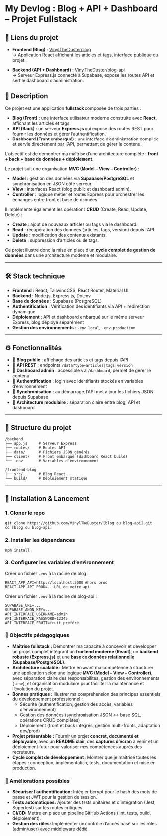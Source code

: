 # My Devlog : Blog + API + Dashboard – Projet Fullstack

## 🔗 Liens du projet

- **Frontend (Blog)** : [VinylTheDuster/blog](https://github.com/VinylTheDuster/blog)  
  → Application React affichant les articles et tags, interface publique du projet.

- **Backend (API + Dashboard)** : [VinylTheDuster/blog-api](https://github.com/VinylTheDuster/blog-api)  
  → Serveur Express.js connecté à Supabase, expose les routes API et sert le dashboard d’administration.

## 📖 Description

Ce projet est une application **fullstack** composée de trois parties :
- **Blog (Front)** : une interface utilisateur moderne construite avec **React**, affichant les articles et tags.
- **API (Back)** : un serveur **Express.js** qui expose des routes REST pour fournir les données et gérer l’authentification.
- **Dashboard (Front embarqué)** : une interface d’administration compilée et servie directement par l’API, permettant de gérer le contenu.

L’objectif est de démontrer ma maîtrise d’une architecture complète : **front + back + base de données + déploiement**.

Le projet suit une organisation **MVC (Model – View – Controller)** :
- **Model** : gestion des données via **Supabase/PostgreSQL** et synchronisation en JSON côté serveur.  
- **View** : interfaces React (blog public et dashboard admin).  
- **Controller** : logique métier et routes Express pour orchestrer les échanges entre front et base de données.  

Il implémente également les opérations **CRUD** (Create, Read, Update, Delete) :
- **Create** : ajout de nouveaux articles ou tags via le dashboard.  
- **Read** : récupération des données (articles, tags, version) depuis l’API.  
- **Update** : modification des contenus existants.  
- **Delete** : suppression d’articles ou de tags.  

Ce projet illustre donc la mise en place d’un **cycle complet de gestion de données** dans une architecture moderne et modulaire.

---

## 🛠️ Stack technique

- **Frontend** : React, TailwindCSS, React Router, Material UI  
- **Backend** : Node.js, Express.js, Dotenv
- **Base de données** : Supabase (PostgreSQL)
- **Authentification** : Vérification des identifiants via API + redirection dynamique
- **Déploiement** : API et dashboard embarqué sur le même serveur Express, blog déployé séparément  
- **Gestion des environnements** : `.env.local`, `.env.production`  

---

## ⚙️ Fonctionnalités

- 🔹 **Blog public** : affichage des articles et tags depuis l’API  
- 🔹 **API REST** : endpoints `/data?type=articles|tags|version`
- 🔹 **Dashboard admin** : accessible via `/dashboard`, permet de gérer le contenu 
- 🔹 **Authentification** : login avec identifiants stockés en variables d’environnement  
- 🔹 **Synchronisation** : au démarrage, l’API met à jour les fichiers JSON depuis Supabase
- 🔹 **Architecture modulaire** : séparation claire entre blog, API et dashboard

---

## 📂 Structure du projet

```
/backend
├── app.js     # Serveur Express
├── routes/    # Routes API
├── data/      # Fichiers JSON générés 
├── client/    # Front embarqué (dashboard React build) 
└── .env       # Variables d'environnement

/frontend-blog 
├── src/       # Blog React 
└── build/     # Déploiement statique
```

---

## 🚦 Installation & Lancement

### 1. Cloner le repo

```
git clone https://github.com/VinylTheDuster/[blog ou blog-api].git
cd [blog ou blog-api]
```

### 2. Installer les dépendances

```
npm install
```

### 3. Configurer les variables d’environnement

Créer un fichier `.env` à la racine de blog :

```
REACT_APP_API=http://localhost:3000 #hors prod
REACT_APP_API_PROD=...URL de votre api
```

Créer un fichier `.env` à la racine de blog-api :

```
SUPABASE_URL=...
SUPABASE_ANON_KEY=...
API_INTERFACE_USERNAME=admin
API_INTERFACE_PASSWORD=12345
API_INTERFACE_FRUIT=fruit préféré
```

### 🎯 Objectifs pédagogiques

- **Maîtrise fullstack :** Démontrer ma capacité à concevoir et développer un projet complet intégrant un **frontend moderne (React)**, un **backend robuste (Express.js)** et une **base de données relationnelle (Supabase/PostgreSQL)**.  
- **Architecture scalable :** Mettre en avant ma compétence à structurer une application selon une logique **MVC (Model – View – Controller)**, avec séparation claire des responsabilités, gestion des environnements (`.env`), et organisation modulaire pour faciliter la maintenance et l’évolution du projet.  
- **Bonnes pratiques :** Illustrer ma compréhension des principes essentiels du développement professionnel :  
  - Sécurité (authentification, gestion des accès, variables d’environnement)  
  - Gestion des données (synchronisation JSON ↔ base SQL, opérations CRUD complètes)  
  - Déploiement (front et back intégrés, gestion multi-fronts, adaptation dev/prod)  
- **Projet présentable :** Fournir un projet **concret, documenté et déployable**, avec un **README clair**, des **captures d’écran** à venir et un déploiement futur pour valoriser mes compétences auprès des recruteurs.  
- **Cycle complet de développement :** Montrer que je maîtrise toutes les étapes : conception, implémentation, tests, documentation et mise en production.  

### 🔮 Améliorations possibles

- **Sécuriser l’authentification:** Intégrer bcrypt pour le hash des mots de passe et JWT pour la gestion de session.
- **Tests automatiques:** Ajouter des tests unitaires et d’intégration (Jest, Supertest) sur les routes critiques.
- **CI/CD:** Mettre en place un pipeline GitHub Actions (lint, tests, build, déploiement).
- **Gestion des rôles:** Implémenter un contrôle d’accès basé sur les rôles (admin/user) avec middleware dédié.

